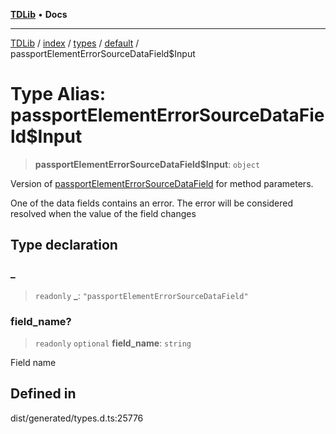 [**TDLib**](../../../../../../README.md) • **Docs**

***

[TDLib](../../../../../../modules.md) / [index](../../../../../README.md) / [types](../../../README.md) / [default](../README.md) / passportElementErrorSourceDataField$Input

# Type Alias: passportElementErrorSourceDataField$Input

> **passportElementErrorSourceDataField$Input**: `object`

Version of [passportElementErrorSourceDataField](passportElementErrorSourceDataField.md) for method parameters.

One of the data fields contains an error. The error will be considered resolved when the value of the field changes

## Type declaration

### \_

> `readonly` **\_**: `"passportElementErrorSourceDataField"`

### field\_name?

> `readonly` `optional` **field\_name**: `string`

Field name

## Defined in

dist/generated/types.d.ts:25776
